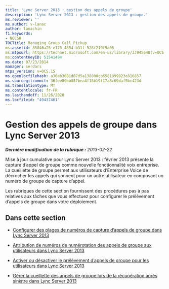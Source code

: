 ```yaml
---
title: 'Lync Server 2013 : gestion des appels de groupe'
description: 'Lync Server 2013 : gestion des appels de groupe.'
ms.reviewer: ''
ms.author: v-lanac
author: lanachin
f1.keywords:
- NOCSH
TOCTitle: Managing Group Call Pickup
ms:assetid: 85846a25-e175-4854-b31f-528f219f9a05
ms:mtpsurl: https://technet.microsoft.com/en-us/library/JJ945640(v=OCS.15)
ms:contentKeyID: 51541494
ms.date: 07/23/2014
manager: serdars
mtps_version: v=OCS.15
ms.openlocfilehash: a30ab3081d87d5a138000cb6581999923c816857
ms.sourcegitcommit: 36fee89bb887bea4f18b19f17a8c69daf5bc423d
ms.translationtype: MT
ms.contentlocale: fr-FR
ms.lasthandoff: 11/26/2020
ms.locfileid: "49437461"
---
```

# <a name="managing-group-call-pickup-in-lync-server-2013"></a>Gestion des appels de groupe dans Lync Server 2013

<div data-xmlns="http://www.w3.org/1999/xhtml">

<div class="topic" data-xmlns="http://www.w3.org/1999/xhtml" data-msxsl="urn:schemas-microsoft-com:xslt" data-cs="https://msdn.microsoft.com/">

<div data-asp="https://msdn2.microsoft.com/asp">



</div>

<div id="mainSection">

<div id="mainBody">

<span> </span>

_**Dernière modification de la rubrique :** 2013-02-22_

Mise à jour cumulative pour Lync Server 2013 : février 2013 présente la capture d’appel de groupe comme nouvelle fonctionnalité voix entreprise. La cueillette de groupe permet aux utilisateurs d’Enterprise Voice de décrocher les appels qui sonnent pour un autre utilisateur en composant un numéro de groupe de capture d’appel.

Les rubriques de cette section fournissent des procédures pas à pas relatives aux tâches que vous effectuez pour configurer le prélèvement d’appels de groupe dans votre déploiement.

<div>

## <a name="in-this-section"></a>Dans cette section

  - [Configurer des plages de numéros de capture d’appels de groupe dans Lync Server 2013](lync-server-2013-configure-group-call-pickup-number-ranges.md)

  - [Attribution de numéros de numérotation des appels de groupe aux utilisateurs dans Lync Server 2013](lync-server-2013-assign-group-call-pickup-numbers-to-users.md)

  - [Activer ou désactiver le prélèvement d’appels de groupe pour les utilisateurs dans Lync Server 2013](lync-server-2013-enable-or-disable-group-call-pickup-for-users.md)

  - [Gérer la cueillette des appels de groupe lors de la récupération après sinistre dans Lync Server 2013](lync-server-2013-manage-group-call-pickup-during-disaster-recovery.md)

</div>

</div>

<span> </span>

</div>

</div>

</div>

